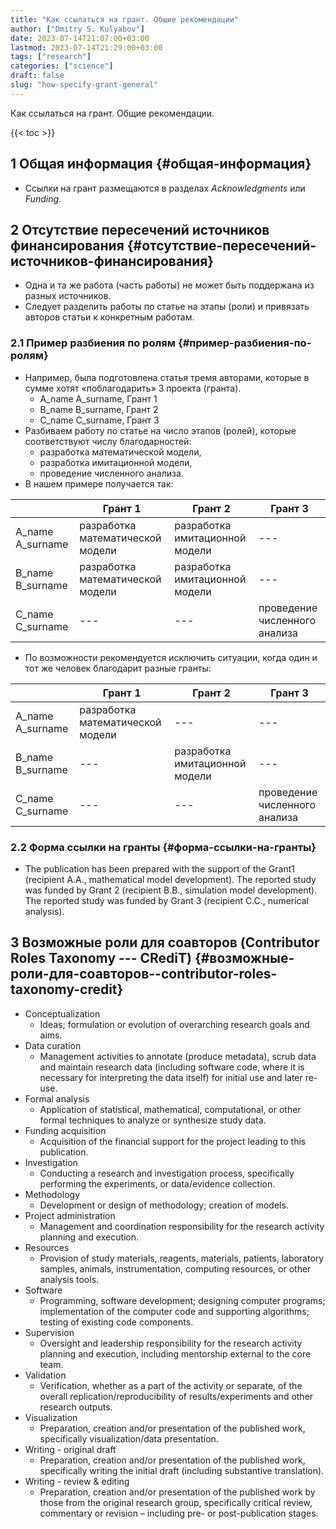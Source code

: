```yaml
---
title: "Как ссылаться на грант. Общие рекомендации"
author: ["Dmitry S. Kulyabov"]
date: 2023-07-14T21:07:00+03:00
lastmod: 2023-07-14T21:29:00+03:00
tags: ["research"]
categories: ["science"]
draft: false
slug: "how-specify-grant-general"
---
```


Как ссылаться на грант. Общие рекомендации.

<!--more-->

{{< toc >}}


## <span class="section-num">1</span> Общая информация {#общая-информация}

-   Ссылки на грант размещаются в разделах _Acknowledgments_ или _Funding_.


## <span class="section-num">2</span> Отсутствие пересечений источников финансирования {#отсутствие-пересечений-источников-финансирования}

-   Одна и та же работа (часть работы) не может быть поддержана из разных источников.
-   Следует разделить работы по статье на этапы (роли) и привязать авторов статьи к конкретным работам.


### <span class="section-num">2.1</span> Пример разбиения по ролям {#пример-разбиения-по-ролям}

-   Например, была подготовлена статья тремя авторами, которые в сумме хотят «поблагодарить» 3 проекта (гранта).
    -   A_name A_surname, Грант 1
    -   B_name B_surname, Грант 2
    -   C_name C_surname, Грант 3
-   Разбиваем работу по статье на число этапов (ролей), которые соответствуют числу благодарностей:
    -   разработка математической модели,
    -   разработка имитационной модели,
    -   проведение численного анализа.
-   В нашем примере получается так:

|                  | Грант 1                          | Грант 2                        | Грант 3                       |
|------------------|----------------------------------|--------------------------------|-------------------------------|
| A_name A_surname | разработка математической модели | разработка имитационной модели | ---                           |
| B_name B_surname | разработка математической модели | разработка имитационной модели | ---                           |
| C_name C_surname | ---                              | ---                            | проведение численного анализа |

-   По возможности рекомендуется исключить ситуации, когда один и тот же человек благодарит разные гранты:

|                  | Грант 1                          | Грант 2                        | Грант 3                       |
|------------------|----------------------------------|--------------------------------|-------------------------------|
| A_name A_surname | разработка математической модели | ---                            | ---                           |
| B_name B_surname | ---                              | разработка имитационной модели | ---                           |
| C_name C_surname | ---                              | ---                            | проведение численного анализа |


### <span class="section-num">2.2</span> Форма ссылки на гранты {#форма-ссылки-на-гранты}

-   The publication has been prepared with the support of the Grant1 (recipient A.A., mathematical model development). The reported study was funded by Grant 2 (recipient B.B., simulation model development). The reported study was funded by Grant 3 (recipient C.C., numerical analysis).


## <span class="section-num">3</span> Возможные роли для соавторов (Contributor Roles Taxonomy --- CRediT) {#возможные-роли-для-соавторов--contributor-roles-taxonomy-credit}

-   Conceptualization
    -   Ideas; formulation or evolution of overarching research goals and aims.
-   Data curation
    -   Management activities to annotate (produce metadata), scrub data and maintain research data (including software code, where it is necessary for interpreting the data itself) for initial use and later re-use.
-   Formal analysis
    -   Application of statistical, mathematical, computational, or other formal techniques to analyze or synthesize study data.
-   Funding acquisition
    -   Acquisition of the financial support for the project leading to this publication.
-   Investigation
    -   Conducting a research and investigation process, specifically performing the experiments, or data/evidence collection.
-   Methodology
    -   Development or design of methodology; creation of models.
-   Project administration
    -   Management and coordination responsibility for the research activity planning and execution.
-   Resources
    -   Provision of study materials, reagents, materials, patients, laboratory samples, animals, instrumentation, computing resources, or other analysis tools.
-   Software
    -   Programming, software development; designing computer programs; implementation of the computer code and supporting algorithms; testing of existing code components.
-   Supervision
    -   Oversight and leadership responsibility for the research activity planning and execution, including mentorship external to the core team.
-   Validation
    -   Verification, whether as a part of the activity or separate, of the overall replication/reproducibility of results/experiments and other research outputs.
-   Visualization
    -   Preparation, creation and/or presentation of the published work, specifically visualization/data presentation.
-   Writing - original draft
    -   Preparation, creation and/or presentation of the published work, specifically writing the initial draft (including substantive translation).
-   Writing - review &amp; editing
    -   Preparation, creation and/or presentation of the published work by those from the original research group, specifically critical review, commentary or revision – including pre- or post-publication stages.
